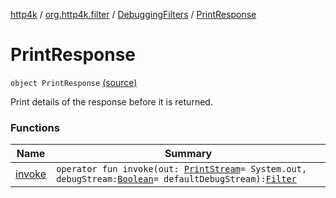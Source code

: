[http4k](../../../index.md) / [org.http4k.filter](../../index.md) / [DebuggingFilters](../index.md) / [PrintResponse](./index.md)

# PrintResponse

`object PrintResponse` [(source)](https://github.com/http4k/http4k/blob/master/http4k-core/src/main/kotlin/org/http4k/filter/DebuggingFilters.kt#L24)

Print details of the response before it is returned.

### Functions

| Name | Summary |
|---|---|
| [invoke](invoke.md) | `operator fun invoke(out: `[`PrintStream`](http://docs.oracle.com/javase/6/docs/api/java/io/PrintStream.html)` = System.out, debugStream: `[`Boolean`](https://kotlinlang.org/api/latest/jvm/stdlib/kotlin/-boolean/index.html)` = defaultDebugStream): `[`Filter`](../../../org.http4k.core/-filter/index.md) |
